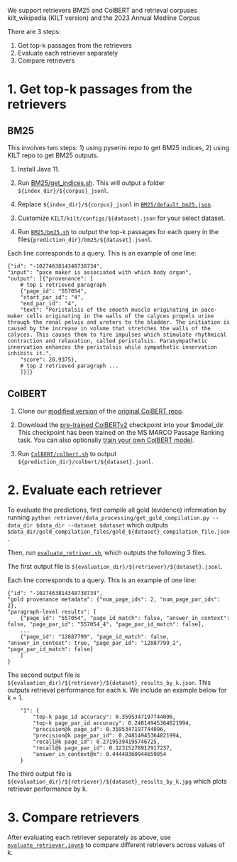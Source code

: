 We support retrievers BM25 and ColBERT and retrieval corpuses kilt_wikipedia (KILT version) and the 2023 Annual Medline Corpus

There are 3 steps: 
1. Get top-k passages from the retrievers
2. Evaluate each retriever separately
3. Compare retrievers

# 1. Get top-k passages from the retrievers
## BM25
This involves two steps: 1) using pyserini repo to get BM25 indices, 2) using KILT repo to get BM25 outputs. 
<!-- 1. Clone [pyserini repo](https://github.com/castorini/pyserini). -->

1. Install Java 11.

2. Run [BM25/get_indices.sh](https://github.com/neulab/ragged/blob/main/retriever/BM25/get_indices.sh). This will output a folder `${index_dir}/${corpus}_jsonl`. 

<!-- 3. Clone [KILT repo](https://github.com/facebookresearch/KILT/tree/main). -->

4. Replace `${index_dir}/${corpus}_jsonl` in [`BM25/default_bm25.json`](https://github.com/neulab/ragged/blob/main/retriever/BM25/default_bm25.json).

<!-- 5. Replace `KILT/kilt/retrievers/BM25_connector.py` with [`BM25/BM25_connector.py`](https://github.com/neulab/ragged/blob/main/retriever/BM25/BM25_connector.py). -->

3. Customize `KILT/kilt/configs/${dataset}.json` for your select dataset.

4. Run [`BM25/bm25.sh`](https://github.com/neulab/ragged/blob/main/retriever/BM25/bm25.sh) to output the top-k passages for each query in the file`${prediction_dir}/bm25/${dataset}.jsonl`.

Each line corresponds to a query. This is an example of one line:
```
{"id": "-1027463814348738734", 
"input": "pace maker is associated with which body organ", 
"output": [{"provenance": [
    # top 1 retrieved paragraph
    {"page_id": "557054", 
    "start_par_id": "4", 
    "end_par_id": "4", 
    "text": "Peristalsis of the smooth muscle originating in pace-maker cells originating in the walls of the calyces propels urine through the renal pelvis and ureters to the bladder. The initiation is caused by the increase in volume that stretches the walls of the calyces. This causes them to fire impulses which stimulate rhythmical contraction and relaxation, called peristalsis. Parasympathetic innervation enhances the peristalsis while sympathetic innervation inhibits it.", 
    "score": 20.9375},
    # top 2 retrieved paragraph ...
    ]}]}
```

## ColBERT
1. Clone our [modified version](https://github.com/jenhsia/RAGGED_ColBERT/tree/merged) of the [original ColBERT repo](https://github.com/stanford-futuredata/ColBERT).

2. Download the [pre-trained ColBERTv2](https://github.com/stanford-futuredata/ColBERT?tab=readme-ov-file#:~:text=pre%2Dtrained%20ColBERTv2%20checkpoint) checkpoint into your $model_dir. This checkpoint has been trained on the MS MARCO Passage Ranking task. You can also optionally [train your own ColBERT model](https://github.com/stanford-futuredata/ColBERT?tab=readme-ov-file#:~:text=train%20your%20own%20ColBERT%20model).

3. Run [`ColBERT/colbert.sh`](https://github.com/neulab/ragged/blob/main/retriever/ColBERT/colbert.sh) to output `${prediction_dir}/colbert/${dataset}.jsonl`.

# 2. Evaluate each retriever
To evaluate the predictions, first compile all gold (evidence) information by running `python retriever/data_processing/get_gold_compilation.py --data_dir $data_dir --dataset $dataset`
which outputs `$data_dir/gold_compilation_files/gold_${dataset}_compilation_file.json`.

Then, run [`evaluate_retriver.sh`](https://github.com/neulab/ragged/blob/main/retriever/evaluate_retriever.sh), which outputs the following 3 files.

The first output file is `${evaluation_dir}/${retriever}/${dataset}.jsonl`. 
<!-- For each line/query, we include paragraph-level results for each of the k retrieved paragraphs. We include an example of one line below, 
where 'id' corresponds to the query id. -->
Each line corresponds to a query. This is an example of one line:
```
{"id": "-1027463814348738734",
"gold provenance metadata": {"num_page_ids": 2, "num_page_par_ids": 2}, 
"paragraph-level results": [
    {"page_id": "557054", "page_id_match": false, "answer_in_context": false, "page_par_id": "557054_4", "page_par_id_match": false},
    ...
    {"page_id": "12887799", "page_id_match": false, "answer_in_context": true, "page_par_id": "12887799_2", "page_par_id_match": false}
    ]
}
```

The second output file is `${evaluation_dir}/${retriever}/${dataset}_results_by_k.json`.
This outputs retrieval performance for each k. We include an example below for k = 1.
```
    "1": {
        "top-k page_id accuracy": 0.3595347197744096,
        "top-k page_par_id accuracy": 0.24814945364821994,
        "precision@k page_id": 0.3595347197744096,
        "precision@k page_par_id": 0.24814945364821994,
        "recall@k page_id": 0.27195394195746725,
        "recall@k page_par_id": 0.12315278912917237,
        "answer_in_context@k": 0.44448360944659854
    }
```

The third output file is `${evaluation_dir}/${retriever}/${dataset}_results_by_k.jpg` which plots retriever performance by k. 

# 3. Compare retrievers
After evaluating each retriever separately as above, use [`evaluate_retriever.ipynb`](https://github.com/neulab/ragged/blob/main/retriever/evaluate_retriever.ipynb) to compare different retrievers across values of k.








